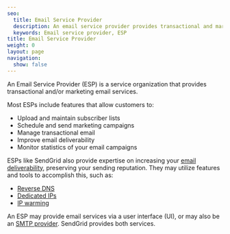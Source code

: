 ```yaml
---
seo:
  title: Email Service Provider
  description: An email service provider provides transactional and marketing email services.
  keywords: Email service provider, ESP
title: Email Service Provider
weight: 0
layout: page
navigation:
  show: false
---
```


An Email Service Provider (ESP) is a service organization that provides transactional and/or marketing email services.

Most ESPs include features that allow customers to:

* Upload and maintain subscriber lists
* Schedule and send marketing campaigns
* Manage transactional email
* Improve email deliverability
* Monitor statistics of your email campaigns

ESPs like SendGrid also provide expertise on increasing your [email deliverability]({{root_url}}/glossary/email-deliverability/), preserving your sending reputation. They may utilize features and tools to accomplish this, such as:

* [Reverse DNS]({{root_url}}/glossary/reverse-dns/)
* [Dedicated IPs](?https://sendgrid.com/docs/API_Reference/Web_API_v3/IP_Management/index.html)
* [IP warming]({{root_url}}/ui/sending-email/warming-up-an-ip-address/)

An ESP may provide email services via a user interface (UI), or may also be an [SMTP provider]({{root_url}}/glossary/smtp-provider/). SendGrid provides both services.
